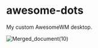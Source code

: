 # awesome-dots
My custom AwesomeWM desktop.

![Merged_document(10)](https://user-images.githubusercontent.com/79030093/180863194-0b4a2699-e892-4198-af03-1fe0c030cc40.png)
